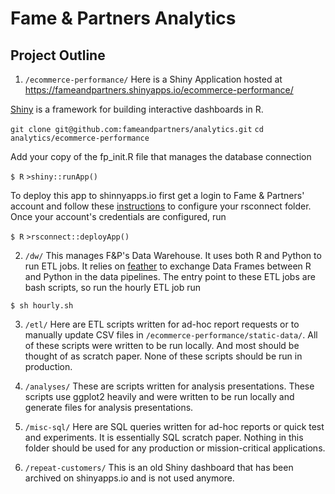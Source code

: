# Fame & Partners Analytics

## Project Outline
1. `/ecommerce-performance/`
Here is a Shiny Application hosted at https://fameandpartners.shinyapps.io/ecommerce-performance/

[Shiny](https://shiny.rstudio.com/) is a framework for building interactive dashboards in R.  

`git clone git@github.com:fameandpartners/analytics.git`
`cd analytics/ecommerce-performance`

Add your copy of the fp_init.R file that manages the database connection

`$ R`
`>shiny::runApp()`

To deploy this app to shinnyapps.io first get a login to Fame & Partners' account and follow these [instructions](https://shiny.rstudio.com/articles/shinyapps.html) to configure your rsconnect folder.  Once your account's credentials are configured, run

`$ R`
`>rsconnect::deployApp()`

2. `/dw/`
This manages F&P's Data Warehouse.  It uses both R and Python to run ETL jobs.  It relies on [feather](https://github.com/wesm/feather) to exchange Data Frames between R and Python in the data pipelines.  The entry point to these ETL jobs are bash scripts, so run the hourly ETL job run

`$ sh hourly.sh`

3. `/etl/`
Here are ETL scripts written for ad-hoc report requests or to manually update CSV files in `/ecommerce-performance/static-data/`.  All of these scripts were written to be run locally.  And most should be thought of as scratch paper.  None of these scripts should be run in production.

4. `/analyses/`
These are scripts written for analysis presentations.  These scripts use ggplot2 heavily and were written to be run locally and generate files for analysis presentations.

5. `/misc-sql/`
Here are SQL queries written for ad-hoc reports or quick test and experiments. It is essentially SQL scratch paper. Nothing in this folder should be used for any production or mission-critical applications.

6. `/repeat-customers/`
This is an old Shiny dashboard that has been archived on shinyapps.io and is not used anymore.
